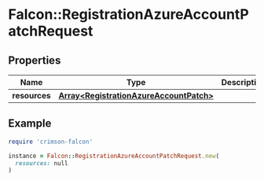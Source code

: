 # Falcon::RegistrationAzureAccountPatchRequest

## Properties

| Name | Type | Description | Notes |
| ---- | ---- | ----------- | ----- |
| **resources** | [**Array&lt;RegistrationAzureAccountPatch&gt;**](RegistrationAzureAccountPatch.md) |  |  |

## Example

```ruby
require 'crimson-falcon'

instance = Falcon::RegistrationAzureAccountPatchRequest.new(
  resources: null
)
```

